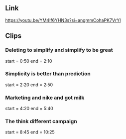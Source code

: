 ## Link
https://youtu.be/YM4If6YHN3s?si=angmmCohaPK7VrYl

## Clips

### Deleting to simplify and simplify to be great
start = 0:50
end = 2:10

### Simplicity is better than prediction
start = 2:20
end = 2:50

### Marketing and nike and got milk
start = 4:20
end = 5:40

### The think different campaign
start = 8:45
end = 10:25
